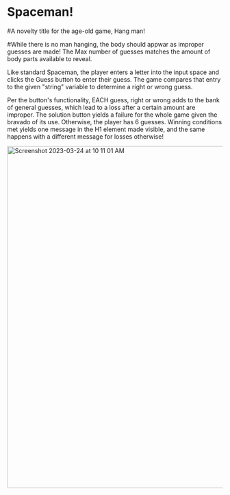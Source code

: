 # Spaceman!
#A novelty title for the age-old game, Hang man!

#While there is no man hanging, the body should appwar as improper guesses are made!
The Max number of guesses matches the amount of body parts available to reveal.

Like standard Spaceman, the player enters a letter into the input space and clicks the Guess button to enter their guess.
The game compares that entry to the given "string" variable to determine a right or wrong guess. 

Per the button's functionality, EACH guess, right or wrong adds to the bank of general guesses, which lead to a loss after a certain amount are improper.
The solution button yields a failure for the whole game given the bravado of its use.
Otherwise, the player has 6 guesses.
Winning conditions met yields one message in the H1 element made visible, and the same happens with a different message for losses otherwise!

<img width="797" alt="Screenshot 2023-03-24 at 10 11 01 AM" src="https://user-images.githubusercontent.com/127114542/227545994-81f41574-a7e0-45a3-b3d4-01905e200ad0.png">
